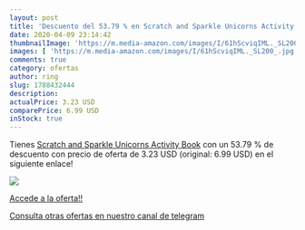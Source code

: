 ```yaml
---
layout: post
title: 'Descuento del 53.79 % en Scratch and Sparkle Unicorns Activity Bo'
date: 2020-04-09 23:14:42
thumbnailImage: 'https://m.media-amazon.com/images/I/61hScviqIML._SL200_.jpg'
images: [ 'https://m.media-amazon.com/images/I/61hScviqIML._SL200_.jpg' ]
comments: true
category: ofertas
author: ring
slug: 1788432444
description:
actualPrice: 3.23 USD
comparePrice: 6.99 USD
inStock: true
---
```


Tienes [Scratch and Sparkle Unicorns Activity Book](https://www.amazon.com/dp/1788432444/?tag=redken08-20) con un 53.79 % de descuento con precio de oferta de 3.23 USD (original: 6.99 USD) en el siguiente enlace!

[![](https://m.media-amazon.com/images/I/61hScviqIML._SL200_.jpg)](https://www.amazon.com/dp/1788432444/?tag=redken08-20)

[Accede a la oferta!!](https://www.amazon.com/dp/1788432444/?tag=redken08-20)

[Consulta otras ofertas en nuestro canal de telegram](https://t.me/s/ofertas25)
